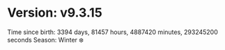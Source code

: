 # Version: v9.3.15
Time since birth: 3394 days, 81457 hours, 4887420 minutes, 293245200 seconds
Season: Winter ❄️
